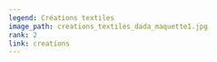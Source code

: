 ```yaml
---
legend: Créations textiles
image_path: creations_textiles_dada_maquette1.jpg
rank: 2
link: creations
---
```


